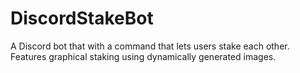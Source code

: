 # DiscordStakeBot
A Discord bot that with a command that lets users stake each other. Features graphical staking using dynamically generated images.
